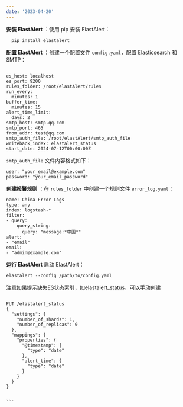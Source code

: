 ```yaml
--- 
date: '2023-04-20'
---
```


 **安装 ElastAlert** ：使用 pip 安装 ElastAlert：
```
  pip install elastalert
```

**配置 ElastAlert** ：创建一个配置文件 `config.yaml`，配置 Elasticsearch 和 SMTP：


```
 
es_host: localhost
es_port: 9200
rules_folder: /root/elastAlert/rules
run_every:
  minutes: 1
buffer_time:
  minutes: 15
alert_time_limit:
  days: 2
smtp_host: smtp.qq.com
smtp_port: 465
from_addr: test@qq.com
smtp_auth_file: /root/elastAlert/smtp_auth_file
writeback_index: elastalert_status
start_date: 2024-07-12T00:00:00Z

```
`smtp_auth_file` 文件内容格式如下：
```
user: "your_email@example.com"
password: "your_email_password"
```


**创建报警规则** ：在 `rules_folder` 中创建一个规则文件 `error_log.yaml`：

```
name: China Error Logs
type: any
index: logstash-*
filter:
- query:
    query_string:
      query: "message:*中国*"
alert:
- "email"
email:
- "admin@example.com"

```

**运行 ElastAlert** 启动 ElastAlert：
```
elastalert --config /path/to/config.yaml
```


注意如果提示缺失ES状态索引，如elastalert_status，可以手动创建  

````

PUT /elastalert_status
{
  "settings": {
    "number_of_shards": 1,
    "number_of_replicas": 0
  },
  "mappings": {
    "properties": {
      "@timestamp": {
        "type": "date"
      },
      "alert_time": {
        "type": "date"
      }
    }
  }
}


```